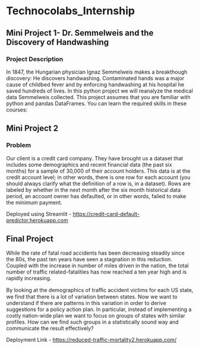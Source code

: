 # Technocolabs_Internship

## Mini Project 1- Dr. Semmelweis and the Discovery of Handwashing

### Project Description
<p> In 1847, the Hungarian physician Ignaz Semmelweis makes a breakthough discovery: He discovers handwashing. Contaminated hands was a major cause of childbed fever and by enforcing handwashing at his hospital he saved hundreds of lives.
In this python project we will reanalyze the medical data Semmelweis collected. This project assumes that you are familiar with python and pandas DataFrames. You can learn the required skills in these courses:<p>

## Mini Project 2

### Problem
<p> Our client is a credit card company. They have brought us a dataset that includes some demographics and recent financial data (the past six months) for a sample of 30,000 of their account holders. This data is at the credit account level; in other words, there is one row for each account (you should always clarify what the definition of a row is, in a dataset). Rows are labeled by whether in the next month after the six month historical data period, an account owner has defaulted, or in other words, failed to make the minimum payment.<p>

Deployed using Streamlit -  https://credit-card-default-predictor.herokuapp.com


## Final Project 
<p> While the rate of fatal road accidents has been decreasing steadily since the 80s, the past ten years have seen a stagnation in this reduction. Coupled with the increase in number of miles driven in the nation, the total number of traffic related-fatalities has now reached a ten year high and is rapidly increasing.

By looking at the demographics of traﬃc accident victims for each US state, we find that there is a lot of variation between states. Now we want to understand if there are patterns in this variation in order to derive suggestions for a policy action plan. In particular, instead of implementing a costly nation-wide plan we want to focus on groups of states with similar profiles. How can we find such groups in a statistically sound way and communicate the result effectively?</p>

Deployment Link - https://reduced-traffic-mortality2.herokuapp.com/
